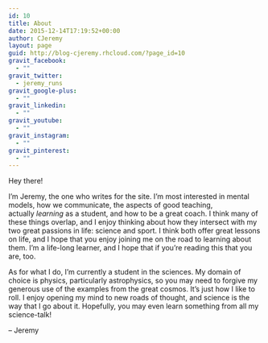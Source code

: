 ```yaml
---
id: 10
title: About
date: 2015-12-14T17:19:52+00:00
author: CJeremy
layout: page
guid: http://blog-cjeremy.rhcloud.com/?page_id=10
gravit_facebook:
  - ""
gravit_twitter:
  - jeremy_runs
gravit_google-plus:
  - ""
gravit_linkedin:
  - ""
gravit_youtube:
  - ""
gravit_instagram:
  - ""
gravit_pinterest:
  - ""
---
```

Hey there!

I&#8217;m Jeremy, the one who writes for the site. I&#8217;m most interested in mental models, how we communicate, the aspects of good teaching, actually _learning_ as a student, and how to be a great coach. I think many of these things overlap, and I enjoy thinking about how they intersect with my two great passions in life: science and sport. I think both offer great lessons on life, and I hope that you enjoy joining me on the road to learning about them. I&#8217;m a life-long learner, and I hope that if you&#8217;re reading this that you are, too.

As for what I do, I&#8217;m currently a student in the sciences. My domain of choice is physics, particularly astrophysics, so you may need to forgive my generous use of the examples from the great cosmos. It&#8217;s just how I like to roll. I enjoy opening my mind to new roads of thought, and science is the way that I go about it. Hopefully, you may even learn something from all my science-talk!

&#8211; Jeremy